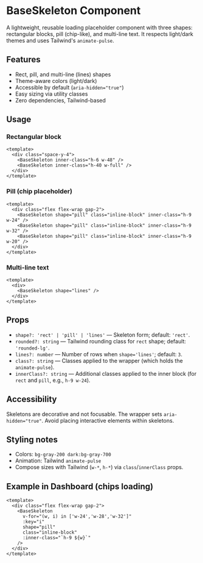 # BaseSkeleton Component

A lightweight, reusable loading placeholder component with three shapes: rectangular blocks, pill (chip-like), and multi-line text. It respects light/dark themes and uses Tailwind's `animate-pulse`.

## Features

- Rect, pill, and multi-line (lines) shapes
- Theme-aware colors (light/dark)
- Accessible by default (`aria-hidden="true"`)
- Easy sizing via utility classes
- Zero dependencies, Tailwind-based

## Usage

### Rectangular block
```vue
<template>
  <div class="space-y-4">
    <BaseSkeleton inner-class="h-6 w-48" />
    <BaseSkeleton inner-class="h-40 w-full" />
  </div>
</template>
```

### Pill (chip placeholder)
```vue
<template>
  <div class="flex flex-wrap gap-2">
    <BaseSkeleton shape="pill" class="inline-block" inner-class="h-9 w-24" />
    <BaseSkeleton shape="pill" class="inline-block" inner-class="h-9 w-32" />
    <BaseSkeleton shape="pill" class="inline-block" inner-class="h-9 w-20" />
  </div>
</template>
```

### Multi-line text
```vue
<template>
  <div>
    <BaseSkeleton shape="lines" />
  </div>
</template>
```

## Props

- `shape?: 'rect' | 'pill' | 'lines'` — Skeleton form; default: `'rect'`.
- `rounded?: string` — Tailwind rounding class for `rect` shape; default: `'rounded-lg'`.
- `lines?: number` — Number of rows when `shape='lines'`; default: `3`.
- `class?: string` — Classes applied to the wrapper (which holds the `animate-pulse`).
- `innerClass?: string` — Additional classes applied to the inner block (for `rect` and `pill`, e.g., `h-9 w-24`).

## Accessibility

Skeletons are decorative and not focusable. The wrapper sets `aria-hidden="true"`. Avoid placing interactive elements within skeletons.

## Styling notes

- Colors: `bg-gray-200 dark:bg-gray-700`
- Animation: Tailwind `animate-pulse`
- Compose sizes with Tailwind (`w-*`, `h-*`) via `class`/`innerClass` props.

## Example in Dashboard (chips loading)
```vue
<template>
  <div class="flex flex-wrap gap-2">
    <BaseSkeleton
      v-for="(w, i) in ['w-24','w-28','w-32']"
      :key="i"
      shape="pill"
      class="inline-block"
      :inner-class="`h-9 ${w}`"
    />
  </div>
</template>
```